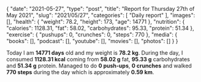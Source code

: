 {
    "date": "2021-05-27",
    "type": "post",
    "title": "Report for Thursday 27th of May 2021",
    "slug": "2021\/05\/27",
    "categories": [
        "Daily report"
    ],
    "images": [],
    "health": {
        "weight": 78.2,
        "height": 173,
        "age": 14771
    },
    "nutrition": {
        "calories": 1128.31,
        "fat": 58.02,
        "carbohydrates": 95.33,
        "protein": 51.34
    },
    "exercise": {
        "pushups": 0,
        "crunches": 0,
        "steps": 770
    },
    "media": {
        "books": [],
        "podcast": [],
        "youtube": [],
        "movies": [],
        "photos": []
    }
}

Today I am <strong>14771 days</strong> old and my weight is <strong>78.2 kg</strong>. During the day, I consumed <strong>1128.31 kcal</strong> coming from <strong>58.02 g</strong> fat, <strong>95.33 g</strong> carbohydrates and <strong>51.34 g</strong> protein. Managed to do <strong>0 push-ups</strong>, <strong>0 crunches</strong> and walked <strong>770 steps</strong> during the day which is approximately <strong>0.59 km</strong>.
